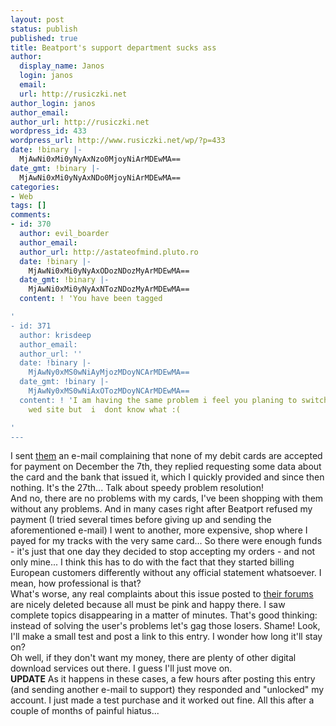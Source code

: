 ```yaml
---
layout: post
status: publish
published: true
title: Beatport's support department sucks ass
author:
  display_name: Janos
  login: janos
  email: 
  url: http://rusiczki.net
author_login: janos
author_email: 
author_url: http://rusiczki.net
wordpress_id: 433
wordpress_url: http://www.rusiczki.net/wp/?p=433
date: !binary |-
  MjAwNi0xMi0yNyAxNzo0MjoyNiArMDEwMA==
date_gmt: !binary |-
  MjAwNi0xMi0yNyAxNDo0MjoyNiArMDEwMA==
categories:
- Web
tags: []
comments:
- id: 370
  author: evil_boarder
  author_email: 
  author_url: http://astateofmind.pluto.ro
  date: !binary |-
    MjAwNi0xMi0yNyAxODozNDozMyArMDEwMA==
  date_gmt: !binary |-
    MjAwNi0xMi0yNyAxNTozNDozMyArMDEwMA==
  content: ! 'You have been tagged

'
- id: 371
  author: krisdeep
  author_email: 
  author_url: ''
  date: !binary |-
    MjAwNy0xMS0wNiAyMjozMDoyNCArMDEwMA==
  date_gmt: !binary |-
    MjAwNy0xMS0wNiAxOTozMDoyNCArMDEwMA==
  content: ! 'I am having the same problem i feel you planing to switch to a different
    wed site but  i  dont know what :(

'
---
```

<p>I sent <a href="http://www.beatport.com">them</a> an e-mail complaining that none of my debit cards are accepted for payment on December the 7th, they replied requesting some data about the card and the bank that issued it, which I quickly provided and since then nothing. It's the 27th... Talk about speedy problem resolution!<br />
And no, there are no problems with my cards, I've been shopping with them without any problems. And in many cases right after Beatport refused my payment (I tried several times before giving up and sending the aforementioned e-mail) I went to another, more expensive, shop where I payed for my tracks with the very same card... So there were enough funds - it's just that one day they decided to stop accepting my orders - and not only mine... I think this has to do with the fact that they started billing European customers differently without any official statement whatsoever. I mean, how professional is that?<br />
What's worse, any real complaints about this issue posted to <a href="http://www.beatport.com/forums/">their forums</a> are nicely deleted because all must be pink and happy there. I saw complete topics disappearing in a matter of minutes. That's good thinking: instead of solving the user's problems let's gag those losers. Shame! Look, I'll make a small test and post a link to this entry. I wonder how long it'll stay on?<br />
Oh well, if they don't want my money, there are plenty of other digital download services out there. I guess I'll just move on.<br />
<strong>UPDATE</strong> As it happens in these cases, a few hours after posting this entry (and sending another e-mail to support) they responded and "unlocked" my account. I just made a test purchase and it worked out fine. All this after a couple of months of painful hiatus...</p>
